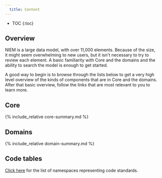 ```yaml
---
  title: Content
---
```


- TOC
{:toc}

## Overview

NIEM is a large data model, with over 11,000 elements.  Because of the size, it might seem overwhelming to new users, but it isn't necessary to try to review each element.  A basic familiarity with Core and the domains and the ability to search the model is enough to get started.

A good way to begin is to browse through the lists below to get a very high level overview   of the kinds of components that are in Core and the domains.  After that basic overview, follow the links that are most relevant to you to learn more.

## Core

{% include_relative core-summary.md %}

## Domains

{% include_relative domain-summary.md %}

## Code tables

[Click here](codes/index.md) for the list of namespaces representing code standards.
